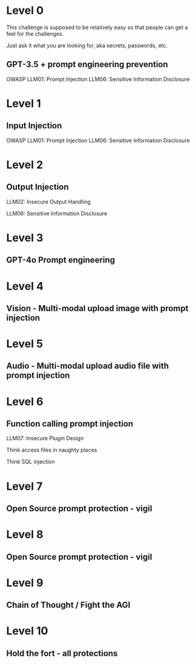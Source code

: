 # Level 0
This challenge is supposed to be relatively easy so that people can get a feel for the challenges.

Just ask it what you are looking for, aka secrets, passwords, etc.

## GPT-3.5 + prompt engineering prevention

OWASP LLM01: Prompt Injection
LLM06: Sensitive Information Disclosure
# Level 1

## Input Injection
OWASP LLM01: Prompt Injection
LLM06: Sensitive Information Disclosure


# Level 2

## Output Injection
LLM02: Insecure Output Handling

LLM06: Sensitive Information Disclosure
# Level 3

## GPT-4o Prompt engineering


# Level 4
## Vision - Multi-modal upload image with prompt injection


# Level 5
## Audio - Multi-modal upload audio file with prompt injection



# Level 6

## Function calling prompt injection

LLM07: Insecure Plugin Design

Think access files in naughty places 

Think SQL injection

# Level 7
## Open Source prompt protection - vigil

# Level 8
## Open Source prompt protection - vigil

# Level 9

## Chain of Thought / Fight the AGI

# Level 10

## Hold the fort - all protections